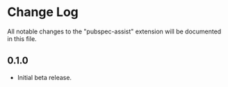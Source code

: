 # Change Log
All notable changes to the "pubspec-assist" extension will be documented in this file.

## 0.1.0
- Initial beta release.